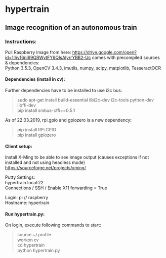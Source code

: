 # hypertrain
## Image recognition of an autonomous train

### Instructions:
Pull Raspberry Image from here: https://drive.google.com/open?id=1Ihv16ni99QBWytFY6QIsAlyrrYBB2-Uc
comes with precompiled sources & dependencies:\
Python 3.5.3, OpenCV 3.4.3, imutils, numpy, scipy, matplotlib, TesseractOCR

#### Dependencies (install in cv):
Further dependencies have to be installed to use i2c bus:
> sudo apt-get install build-essential libi2c-dev i2c-tools python-dev libffi-dev\
> pip install smbus-cffi==0.5.1

As of 22.03.2019, rpi.gpio and gpiozero is a new dependency:
> pip install RPi.GPIO\
> pip install gpiozero

#### Client setup:
Install X-Ming to be able to see image output (causes exceptions if not installed and not using headless mode)\
https://sourceforge.net/projects/xming/

Putty Settings:\
hypertrain.local:22\
Connections / SSH / Enable X11 forwarding = True

Login: pi // raspberry\
Hostname: hypertrain

#### Run hypertrain.py:
On login, execute following commands to start:
> source ~/.profile\
> workon cv\
> cd hypertrain\
> python hypertrain.py
